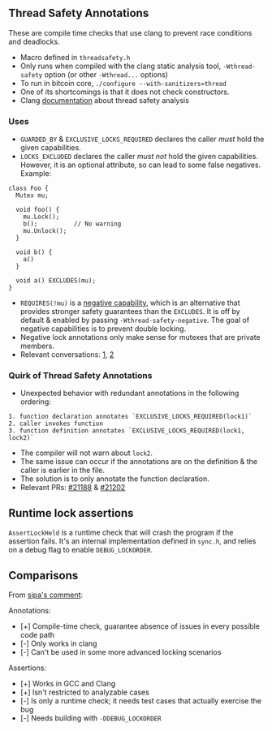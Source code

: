 ## Thread Safety Annotations
These are compile time checks that use clang to prevent race conditions and deadlocks.
- Macro defined in `threadsafety.h`
- Only runs when compiled with the clang static analysis tool,
  `-Wthread-safety` option (or other `-Wthread...` options)
- To run in bitcoin core, `./configure --with-sanitizers=thread`
- One of its shortcomings is that it does not check constructors.
- Clang [documentation](https://clang.llvm.org/docs/ThreadSafetyAnalysis.html) about thread safety analysis

### Uses
- `GUARDED_BY` & `EXCLUSIVE_LOCKS_REQUIRED` declares the caller _must_ hold the
given capabilities.
- `LOCKS_EXCLUDED` declares the caller _must not_ hold the given capabilities.
However, it is an optional attribute, so can lead to some false negatives.
Example:
```
class Foo {
  Mutex mu;

  void foo() {
    mu.Lock();
    b();          // No warning
    mu.Unlock();
  }

  void b() {
    a()
  }

  void a() EXCLUDES(mu);
}
```

- `REQUIRES(!mu)` is a [negative
  capability](https://clang.llvm.org/docs/ThreadSafetyAnalysis.html#negative),
  which is an alternative that provides stronger safety guarantees than the
  `EXCLUDES`. It is off by default & enabled by passing
  `-Wthread-safety-negative`. The goal of negative capabilities is to prevent
  double locking.
- Negative lock annotations only make sense for mutexes that are private
  members.
- Relevant conversations:
  [1](https://github.com/bitcoin/bitcoin/pull/20272#issuecomment-720755781),
  [2](https://github.com/bitcoin/bitcoin/pull/21598)

### Quirk of Thread Safety Annotations
- Unexpected behavior with redundant annotations in the following ordering:
```
1. function declaration annotates `EXCLUSIVE_LOCKS_REQUIRED(lock1)`
2. caller invokes function
3. function definition annotates `EXCLUSIVE_LOCKS_REQUIRED(lock1, lock2)`
```
- The compiler will not warn about `lock2`.
- The same issue can occur if the annotations are on the definition & the caller
is earlier in the file.
- The solution is to only annotate the function declaration.
- Relevant PRs: [#21188](https://github.com/bitcoin/bitcoin/pull/21188) &
[#21202](https://github.com/bitcoin/bitcoin/pull/21202)

## Runtime lock assertions
`AssertLockHeld` is a runtime check that will crash the program if the
assertion fails. It's an internal implementation defined in `sync.h`, and
relies on a debug flag to enable `DEBUG_LOCKORDER`.

## Comparisons
From [sipa's comment](https://github.com/bitcoin/bitcoin/pull/18861#discussion_r425439519):

Annotations:
- [+] Compile-time check, guarantee absence of issues in every possible code path
- [-] Only works in clang
- [-] Can't be used in some more advanced locking scenarios

Assertions:
- [+] Works in GCC and Clang
- [+] Isn't restricted to analyzable cases
- [-] Is only a runtime check; it needs test cases that actually exercise the bug
- [-] Needs building with `-DDEBUG_LOCKORDER`
